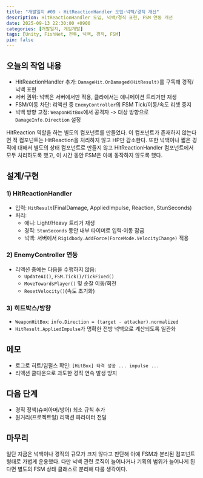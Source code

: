 ```yaml
---
title: "개발일지 #09 - HitReactionHandler 도입·넉백/경직 개선"
description: HitReactionHandler 도입, 넉백/경직 표현, FSM 연동 개선
date: 2025-09-13 22:30:00 +0900
categories: [개발일지, 게임개발]
tags: [Unity, FishNet, 전투, 넉백, 경직, FSM]
pin: false
---
```


## 오늘의 작업 내용

- HitReactionHandler 추가: `DamageHit.OnDamaged(HitResult)`를 구독해 경직/넉백 표현
- 서버 권위: 넉백은 서버에서만 적용, 클라에서는 애니메이션 트리거만 재생
- FSM/이동 차단: 리액션 중 `EnemyController`의 FSM Tick/이동/속도 리셋 중지
- 넉백 방향 고정: `WeaponHitBox`에서 공격자 -> 대상 방향으로 `DamageInfo.Direction` 설정

HitReaction 역할을 하는 별도의 컴포넌트를 만들었다. 이 컴포넌트가 존재하지 않는다면 적 컴포넌트는 HitReaction을 처리하지 않고 HP만 감소한다. 또한 넉백이나 짧은 경직에 대해서 별도의 상태 컴포넌트로 만들지 않고 HitReactionHandler 컴포넌트에서 모두 처리하도록 했고, 이 시간 동안 FSM은 아예 동작하지 않도록 했다.


## 설계/구현

### 1) HitReactionHandler
- 입력: `HitResult`(FinalDamage, AppliedImpulse, Reaction, StunSeconds)
- 처리:
  - 애니: Light/Heavy 트리거 재생
  - 경직: `StunSeconds` 동안 내부 타이머로 입력·이동 잠금
  - 넉백: 서버에서 `Rigidbody.AddForce(ForceMode.VelocityChange)` 적용

### 2) EnemyController 연동
- 리액션 중에는 다음을 수행하지 않음:
  - `UpdateAI()`, `FSM.Tick()/TickFixed()`
  - `MoveTowardsPlayer()` 및 순찰 이동/회전
  - `ResetVelocity()`(속도 초기화)

### 3) 히트박스/방향
- `WeaponHitBox`: `info.Direction = (target - attacker).normalized`
- `HitResult.AppliedImpulse`가 명확한 전방 넉백으로 계산되도록 일관화

## 메모
- 로그로 히트/임펄스 확인: `[HitBox] 타격 성공 ... impulse ...`
- 리액션 쿨다운으로 과도한 경직 연속 발생 방지

## 다음 단계
- 경직 정책(슈퍼아머/방어) 최소 규칙 추가
- 원거리(프로젝트일) 리액션 파라미터 전달

## 마무리
일단 지금은 넉백이나 경직의 규모가 크지 않다고 판단해 아예 FSM과 분리된 컴포넌트 형태로 가볍게 운용했다. 다만 넉백 관련 로직이 늘어나거나 기획의 범위가 늘어나게 된다면 별도의 FSM 상태 클래스로 분리해 다룰 생각이다.

